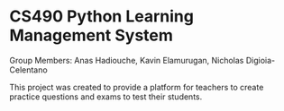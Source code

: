# CS490 Python Learning Management System
Group Members: Anas Hadiouche, Kavin Elamurugan, Nicholas Digioia-Celentano

This project was created to provide a platform for teachers to create practice questions and exams to test their students.